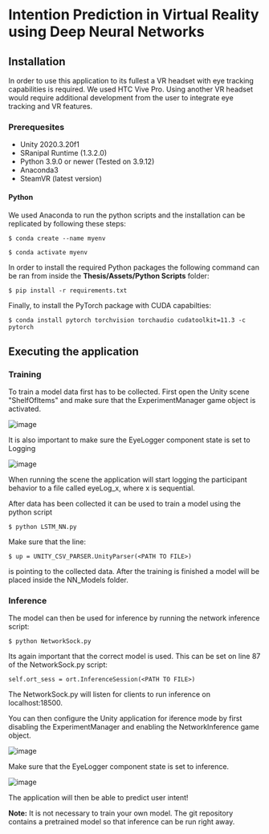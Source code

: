 # Intention Prediction in Virtual Reality using Deep Neural Networks

## Installation

In order to use this application to its fullest a VR headset with eye tracking capabilities is required. We used HTC Vive Pro. Using another VR headset would require
additional development from the user to integrate eye tracking and VR features.

### Prerequesites

 - Unity 2020.3.20f1
 - SRanipal Runtime (1.3.2.0)
 - Python 3.9.0 or newer (Tested on 3.9.12)
 - Anaconda3
 - SteamVR (latest version)

#### Python

We used Anaconda to run the python scripts and the installation can be replicated by following these steps: 

``` $ conda create --name myenv ```

``` $ conda activate myenv ```


In order to install the required Python packages the following command can be ran from inside the **Thesis/Assets/Python Scripts** folder:

``` $ pip install -r requirements.txt ```

Finally, to install the PyTorch package with CUDA capabilties:

``` $ conda install pytorch torchvision torchaudio cudatoolkit=11.3 -c pytorch ```

## Executing the application

### Training

To train a model data first has to be collected. First open the Unity scene "ShelfOfItems" and make sure that the ExperimentManager game object is activated.

![image](https://user-images.githubusercontent.com/22989470/171205307-3b349495-6b7a-44c6-bfb0-5624db61d98a.png)

It is also important to make sure the EyeLogger component state is set to Logging

![image](https://user-images.githubusercontent.com/22989470/171256352-b46fb289-524b-4330-9e5a-c6f5e9fcf515.png)



When running the scene the application will start logging the participant behavior to a file called eyeLog_x, where x is sequential.

After data has been collected it can be used to train a model using the python script 

``` $ python LSTM_NN.py ```

Make sure that the line:

``` $ up = UNITY_CSV_PARSER.UnityParser(<PATH TO FILE>) ```

is pointing to the collected data. After the training is finished a model will be placed inside the NN_Models folder.

### Inference

The model can then be used for inference by running the network inference script:

``` $ python NetworkSock.py ```

Its again important that the correct model is used. This can be set on line 87 of the NetworkSock.py script:

``` self.ort_sess = ort.InferenceSession(<PATH TO FILE>) ```

The NetworkSock.py will listen for clients to run inference on localhost:18500.

You can then configure the Unity application for iference mode by first disabling the ExperimentManager and enabling the NetworkInference game object.

![image](https://user-images.githubusercontent.com/22989470/171255812-4f61af1c-2b89-4a60-839c-56291e819023.png)

Make sure that the EyeLogger component state is set to inference.

![image](https://user-images.githubusercontent.com/22989470/171255977-70d0f566-fc3b-47a8-ab92-4b51d55e5de7.png)

The application will then be able to predict user intent!

**Note:**  It is not necessary to train your own model. The git repository contains a pretrained model so that inference can be run right away.
